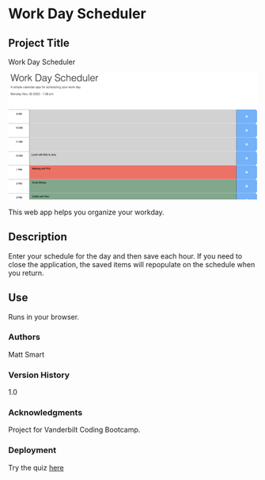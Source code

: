 # Work Day Scheduler

## Project Title
Work Day Scheduler

![Application Screenshot](./Assets/Images/Screenshot%202023-11-20%20at%201.43.33%20PM.png)

This web app helps you organize your workday.

## Description

Enter your schedule for the day and then save each hour. 
If you need to close the application, the saved items will repopulate on the schedule when you return.

## Use   

Runs in your browser.

### Authors
Matt Smart

### Version History
1.0

### Acknowledgments
Project for Vanderbilt Coding Bootcamp.

### Deployment
Try the quiz [here](https://goldenroad14.github.io/Work-day-scheduler/)